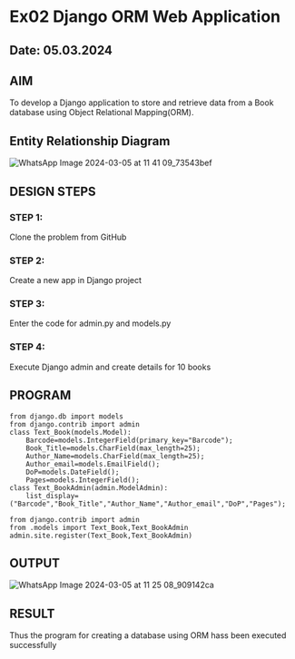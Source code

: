 # Ex02 Django ORM Web Application
## Date: 05.03.2024

## AIM
To develop a Django application to store and retrieve data from a Book database using Object Relational Mapping(ORM).

## Entity Relationship Diagram

![WhatsApp Image 2024-03-05 at 11 41 09_73543bef](https://github.com/Nithish23013509/ORM/assets/149038138/9cae506a-185f-408b-9fd1-10f2fbb822f9)

## DESIGN STEPS

### STEP 1:
Clone the problem from GitHub

### STEP 2:
Create a new app in Django project

### STEP 3:
Enter the code for admin.py and models.py

### STEP 4:
Execute Django admin and create details for 10 books

## PROGRAM
```
from django.db import models
from django.contrib import admin
class Text_Book(models.Model):
    Barcode=models.IntegerField(primary_key="Barcode");
    Book_Title=models.CharField(max_length=25);
    Author_Name=models.CharField(max_length=25);
    Author_email=models.EmailField();
    DoP=models.DateField();
    Pages=models.IntegerField();
class Text_BookAdmin(admin.ModelAdmin):
    list_display=("Barcode","Book_Title","Author_Name","Author_email","DoP","Pages");

from django.contrib import admin
from .models import Text_Book,Text_BookAdmin
admin.site.register(Text_Book,Text_BookAdmin)
```

## OUTPUT


![WhatsApp Image 2024-03-05 at 11 25 08_909142ca](https://github.com/Nithish23013509/ORM/assets/149038138/8ecf40fc-f57f-4b29-b925-86267c766d7f)


## RESULT
Thus the program for creating a database using ORM hass been executed successfully

